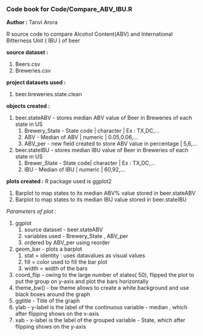 ### Code book for Code/Compare_ABV_IBU.R
**Author :** Tanvi Arora

R source code to compare Alcohol Content(ABV) and International Bitterness Unit ( IBU ) of beer

**source dataset :** 
1) Beers.csv
2) Breweries.csv

**project datasets used :**
1) beer.breweries.state.clean

**objects created :**
1. beer.stateABV - stores median ABV value of Beer in Breweries of each state in US
    1. Brewery_State - State code | character | Ex : TX,DC,...
    2. ABV - Median of ABV | numeric | 0.05,0.06,...
    3. ABV_per - new field created to store ABV value in percentage | 5,6,...
2. beer.stateIBU - stores median IBU value of Beer in Breweries of each state in US
    1. Brewer_State - State code| character | Ex : TX,DC,...
    2. IBU - Median of IBU | numeric | 60,92,...
    
**plots created :**
R package used is ggplot2

1. Barplot to map states to its median ABV% value stored in beer.stateABV
2. Barplot to map states to its median IBU value stored in beer.stateIBU

*Parameters of plot :* 
1. ggplot  
   1. source dataset - beer.stateABV 
   2. variables used - Brewery_State , ABV_per 
   3. ordered by ABV_per using reorder   
2. geom_bar - plots a barplot 
   1. stat = identity : uses datavalues as visual values 
   2. fill = color used to fill the bar plot 
   3. width = width of the bars 
3. coord_flip - owing to the large number of states( 50), flipped the plot to put the group on y-axis and plot the bars horizontally 
4. theme_bw() - bw theme allows to create a white background and use black boxes around the graph 
5. ggtitle -  Title of the graph 
6. ylab - y-label is the label of the continuous variable - median , which after flipping shows on the x-axis 
7. xab - x-label is the label of the grouped variable - State, which after flipping shows on the y-axis 
    
 



